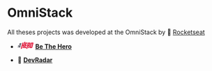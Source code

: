 # OmniStack

All theses projects was developed at the OmniStack by 🚀 [Rocketseat](https://rocketseat.com.br/)

- <img src="11-BeTheHero\.github\bethehero.svg" height="16px"/> [**Be The Hero**](11-BeTheHero)

- 🧭 [**DevRadar**](10-DevRadar)
